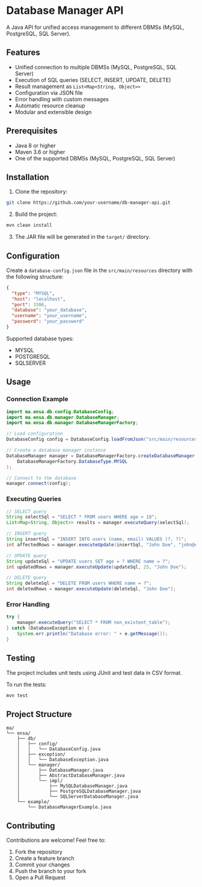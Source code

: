 
# Database Manager API

A Java API for unified access management to different DBMSs (MySQL, PostgreSQL, SQL Server).

## Features

- Unified connection to multiple DBMSs (MySQL, PostgreSQL, SQL Server)
- Execution of SQL queries (SELECT, INSERT, UPDATE, DELETE)
- Result management as `List<Map<String, Object>>`
- Configuration via JSON file
- Error handling with custom messages
- Automatic resource cleanup
- Modular and extensible design

## Prerequisites

- Java 8 or higher
- Maven 3.6 or higher
- One of the supported DBMSs (MySQL, PostgreSQL, SQL Server)

## Installation

1. Clone the repository:
```bash
git clone https://github.com/your-username/db-manager-api.git
```

2. Build the project:
```bash
mvn clean install
```

3. The JAR file will be generated in the `target/` directory.

## Configuration

Create a `database-config.json` file in the `src/main/resources` directory with the following structure:

```json
{
  "type": "MYSQL",
  "host": "localhost",
  "port": 3306,
  "database": "your_database",
  "username": "your_username",
  "password": "your_password"
}
```

Supported database types:
- MYSQL
- POSTGRESQL
- SQLSERVER

## Usage

### Connection Example

```java
import ma.ensa.db.config.DatabaseConfig;
import ma.ensa.db.manager.DatabaseManager;
import ma.ensa.db.manager.DatabaseManagerFactory;

// Load configuration
DatabaseConfig config = DatabaseConfig.loadFromJson("src/main/resources/database-config.json");

// Create a database manager instance
DatabaseManager manager = DatabaseManagerFactory.createDatabaseManager(
    DatabaseManagerFactory.DatabaseType.MYSQL
);

// Connect to the database
manager.connect(config);
```

### Executing Queries

```java
// SELECT query
String selectSql = "SELECT * FROM users WHERE age > 18";
List<Map<String, Object>> results = manager.executeQuery(selectSql);

// INSERT query
String insertSql = "INSERT INTO users (name, email) VALUES (?, ?)";
int affectedRows = manager.executeUpdate(insertSql, "John Doe", "john@example.com");

// UPDATE query
String updateSql = "UPDATE users SET age = ? WHERE name = ?";
int updatedRows = manager.executeUpdate(updateSql, 25, "John Doe");

// DELETE query
String deleteSql = "DELETE FROM users WHERE name = ?";
int deletedRows = manager.executeUpdate(deleteSql, "John Doe");
```

### Error Handling

```java
try {
    manager.executeQuery("SELECT * FROM non_existent_table");
} catch (DatabaseException e) {
    System.err.println("Database error: " + e.getMessage());
}
```

## Testing

The project includes unit tests using JUnit and test data in CSV format.

To run the tests:

```bash
mvn test
```

## Project Structure

```
ma/
└── ensa/
    ├── db/
    │   ├── config/
    │   │   └── DatabaseConfig.java
    │   ├── exception/
    │   │   └── DatabaseException.java
    │   └── manager/
    │       ├── DatabaseManager.java
    │       ├── AbstractDatabaseManager.java
    │       └── impl/
    │           ├── MySQLDatabaseManager.java
    │           ├── PostgreSQLDatabaseManager.java
    │           └── SQLServerDatabaseManager.java
    └── example/
        └── DatabaseManagerExample.java
```

## Contributing

Contributions are welcome! Feel free to:

1. Fork the repository  
2. Create a feature branch  
3. Commit your changes  
4. Push the branch to your fork  
5. Open a Pull Request  
